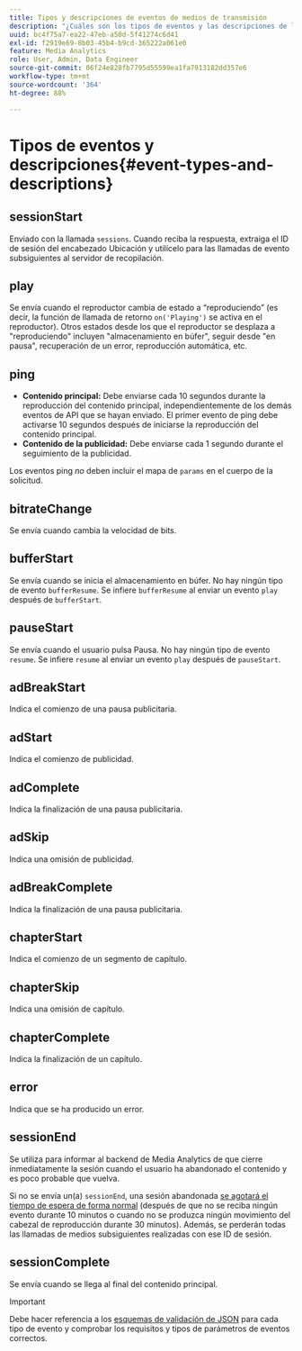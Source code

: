 ```yaml
---
title: Tipos y descripciones de eventos de medios de transmisión
description: "¿Cuáles son los tipos de eventos y las descripciones de la recopilación de contenido? "
uuid: bc4f75a7-ea22-47eb-a50d-5f41274c6d41
exl-id: f2919e69-8b03-45b4-b9cd-365222a061e0
feature: Media Analytics
role: User, Admin, Data Engineer
source-git-commit: 06f24e828fb7795d55599ea1fa7913182dd357e6
workflow-type: tm+mt
source-wordcount: '364'
ht-degree: 88%

---
```


# Tipos de eventos y descripciones{#event-types-and-descriptions}

## sessionStart

Enviado con la llamada `sessions`. Cuando reciba la respuesta, extraiga el ID de sesión del encabezado Ubicación y utilícelo para las llamadas de evento subsiguientes al servidor de recopilación.

## play

Se envía cuando el reproductor cambia de estado a “reproduciendo” (es decir, la función de llamada de retorno `on('Playing')` se activa en el reproductor). Otros estados desde los que el reproductor se desplaza a &quot;reproduciendo&quot; incluyen &quot;almacenamiento en búfer&quot;, seguir desde &quot;en pausa&quot;, recuperación de un error, reproducción automática, etc.

## ping

* **Contenido principal:** Debe enviarse cada 10 segundos durante la reproducción del contenido principal, independientemente de los demás eventos de API que se hayan enviado. El primer evento de ping debe activarse 10 segundos después de iniciarse la reproducción del contenido principal.
* **Contenido de la publicidad:** Debe enviarse cada 1 segundo durante el seguimiento de la publicidad.

Los eventos ping *no* deben incluir el mapa de `params` en el cuerpo de la solicitud.

## bitrateChange

Se envía cuando cambia la velocidad de bits.

## bufferStart

Se envía cuando se inicia el almacenamiento en búfer. No hay ningún tipo de evento `bufferResume`. Se infiere `bufferResume` al enviar un evento `play` después de `bufferStart`.

## pauseStart

Se envía cuando el usuario pulsa Pausa. No hay ningún tipo de evento `resume`. Se infiere `resume` al enviar un evento `play` después de `pauseStart`.

## adBreakStart

Indica el comienzo de una pausa publicitaria.

## adStart

Indica el comienzo de publicidad.

## adComplete

Indica la finalización de una pausa publicitaria.

## adSkip

Indica una omisión de publicidad.

## adBreakComplete

Indica la finalización de una pausa publicitaria.

## chapterStart

Indica el comienzo de un segmento de capítulo.

## chapterSkip

Indica una omisión de capítulo.

## chapterComplete

Indica la finalización de un capítulo.

## error

Indica que se ha producido un error.

## sessionEnd

Se utiliza para informar al backend de Media Analytics de que cierre inmediatamente la sesión cuando el usuario ha abandonado el contenido y es poco probable que vuelva.

Si no se envía un(a) `sessionEnd`, una sesión abandonada [se agotará el tiempo de espera de forma normal](../mc-api-impl/mc-api-timeout.md) (después de que no se reciba ningún evento durante 10 minutos o cuando no se produzca ningún movimiento del cabezal de reproducción durante 30 minutos). Además, se perderán todas las llamadas de medios subsiguientes realizadas con ese ID de sesión.

## sessionComplete

Se envía cuando se llega al final del contenido principal.

>[!IMPORTANT]
>
>Debe hacer referencia a los [esquemas de validación de JSON](mc-api-json-validation.md) para cada tipo de evento y comprobar los requisitos y tipos de parámetros de eventos correctos.
